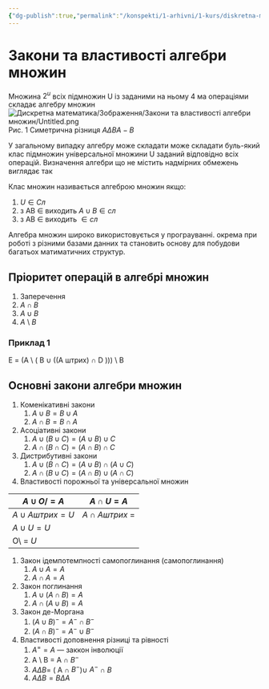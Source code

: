 ```yaml
---
{"dg-publish":true,"permalink":"/konspekti/1-arhivni/1-kurs/diskretna-matematika/zakoni-ta-vlastivosti-algebri-mnozhin/"}
---
```



# Закони та властивості алгебри множин
Множина $2^u$ всіх  підмножин U із заданими на ньому 4 ма операціями складає алгебру множин
![Дискретна математика/Зображення/Закони та властивості алгебри множин/Untitled.png](/img/user/%D0%9A%D0%BE%D0%BD%D1%81%D0%BF%D0%B5%D0%BA%D1%82%D0%B8/1.%20%D0%90%D1%80%D1%85%D1%96%D0%B2%D0%BD%D1%96/1%20%D0%BA%D1%83%D1%80%D1%81/%D0%94%D0%B8%D1%81%D0%BA%D1%80%D0%B5%D1%82%D0%BD%D0%B0%20%D0%BC%D0%B0%D1%82%D0%B5%D0%BC%D0%B0%D1%82%D0%B8%D0%BA%D0%B0/%D0%97%D0%BE%D0%B1%D1%80%D0%B0%D0%B6%D0%B5%D0%BD%D0%BD%D1%8F/%D0%97%D0%B0%D0%BA%D0%BE%D0%BD%D0%B8%20%D1%82%D0%B0%20%D0%B2%D0%BB%D0%B0%D1%81%D1%82%D0%B8%D0%B2%D0%BE%D1%81%D1%82%D1%96%20%D0%B0%D0%BB%D0%B3%D0%B5%D0%B1%D1%80%D0%B8%20%D0%BC%D0%BD%D0%BE%D0%B6%D0%B8%D0%BD/Untitled.png)
Рис. 1 Симетрична різниця $A \Delta B A -B$

У загальному випадку алгебру може складати може складати буль-який клас підмножин універсальної множини U заданий відповідно всіх операцій. Визначення алгебри що не містить надмірних обмежень виглядає так

Клас множин називається алгеброю множин якщо:

1. $U \in Сл$ 
2. з AB $\in$  виходить $A \cup B \in сл$
3. з AB $\in$  виходить $\in сл$ 

Алгебра множин широко використовується у програуванні. окрема при роботі з різними базами данних та становить основу для побудови багатьох матиматичних структур. 

## Пріоритет операцій в алгебрі множин

1. Заперечення
2. $A \cap B$
3. $A \cup B$
4. $A$ \ $B$

### Приклад 1

E = (A \ ( B $\cup$ ((A штрих) $\cap$ D ))) \ B

## Основні закони алгебри множин

1. Коменікативні закони
    1. $A \cup B = B \cup A$
    2. $A \cap B = B \cap A$
2. Асоціативні закони
    1. $A \cup (B \cup C) = (A \cup B) \cup C$
    2. $A \cap (B \cap C) = (A \cap B) \cap C$
3. Дистрибутивні закони
    1. $A \cup (B \cap C ) = (A \cup B) \cap (A \cup C)$
    2. $A \cap (B \cup C ) = (A \cap B) \cup (A \cap C)$
4. Властивості порожньої та універсальної множин

| $A \cup O/ = A$ | $A \cap U = A$ |
| --- | --- |
| $А \cup A штрих = U$ | $A \cap Aштрих$ =  |
| $A \cup U = U$ |  |
| O\ = $U$ |  |
1. Закон ідемпотемпності самопоглинання (самопоглинання)
    1. $A \cup A = A$
    2. $A\cap A = A$ 
2. Закон поглинання
    1. $A \cup (A \cap B) = A$
    2. $A \cap (A \cup B) = A$
3. Закон де-Моргана
    1. $(A \cup B)^- = A^- \cap B^-$
    2. $(A \cap B)^- = A^- \cup B^-$
4. Властивості доповнення різниці та рівності
    1. $A ^= = A$  — заккон інволюції
    2. A \ B = A $\cap$ $B^-$
    3. $A \Delta B =$  ( A $\cap$ $B^-$)$\cup$  $A^-$ $\cap$ $B$
    4. $A \Delta B = B \Delta A$
